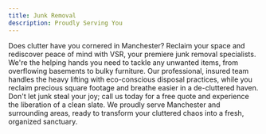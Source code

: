 ```yaml
---
title: Junk Removal
description: Proudly Serving You
---
```


Does clutter have you cornered in Manchester? Reclaim your space and rediscover peace of mind with VSR, your premiere junk removal specialists. We're the helping hands you need to tackle any unwanted items, from overflowing basements to bulky furniture. Our professional, insured team handles the heavy lifting with eco-conscious disposal practices, while you reclaim precious square footage and breathe easier in a de-cluttered haven. Don't let junk steal your joy; call us today for a free quote and experience the liberation of a clean slate. We proudly serve Manchester and surrounding areas, ready to transform your cluttered chaos into a fresh, organized sanctuary.
